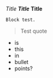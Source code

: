 *Title*
***Title***
**Title**



<pre><code>Block test.
</code></pre>

> Test quote

- is
- this
- in
- bullet
- points?

